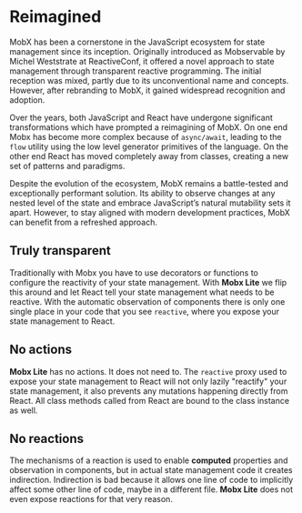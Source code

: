 # Reimagined

MobX has been a cornerstone in the JavaScript ecosystem for state management since its inception. Originally introduced as Mobservable by Michel Weststrate at ReactiveConf, it offered a novel approach to state management through transparent reactive programming. The initial reception was mixed, partly due to its unconventional name and concepts. However, after rebranding to MobX, it gained widespread recognition and adoption.

Over the years, both JavaScript and React have undergone significant transformations which have prompted a reimagining of MobX. On one end Mobx has become more complex because of `async/await`, leading to the `flow` utility using the low level generator primitives of the language. On the other end React has moved completely away from classes, creating a new set of patterns and paradigms.

Despite the evolution of the ecosystem, MobX remains a battle-tested and exceptionally performant solution. Its ability to observe changes at any nested level of the state and embrace JavaScript’s natural mutability sets it apart. However, to stay aligned with modern development practices, MobX can benefit from a refreshed approach.

## Truly transparent

Traditionally with Mobx you have to use decorators or functions to configure the reactivity of your state management. With **Mobx Lite** we flip this around and let React tell your state management what needs to be reactive. With the automatic observation of components there is only one single place in your code that you see `reactive`, where you expose your state management to React.

## No actions

**Mobx Lite** has no actions. It does not need to. The `reactive` proxy used to expose your state management to React will not only lazily "reactify" your state management, it also prevents any mutations happening directly from React. All class methods called from React are bound to the class instance as well.

## No reactions

The mechanisms of a reaction is used to enable **computed** properties and observation in components, but in actual state management code it creates indirection. Indirection is bad because it allows one line of code to implicitly affect some other line of code, maybe in a different file. **Mobx Lite** does not even expose reactions for that very reason.
